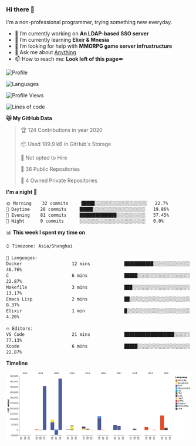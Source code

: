 ### Hi there 👋

I'm a non-professional programmer, trying something new everyday.

<!--
**dyzdyz010/dyzdyz010** is a ✨ _special_ ✨ repository because its `README.md` (this file) appears on your GitHub profile.
-->

- 🔭 I’m currently working on **An LDAP-based SSO server**
- 🌱 I’m currently learning **Elixir & Mnesia**
- 🤔 I’m looking for help with **MMORPG game server infrustructure**
- 💬 Ask me about [Anything](https://github.com/dyzdyz010/dyzdyz010/issues)
- 📫 How to reach me: **Look left of this page⬅️**

<!-- - 👯 I’m looking to collaborate on
- 😄 Pronouns: ...
- ⚡ Fun fact: ...
 -->
 
![Profile](https://github-readme-stats.vercel.app/api?username=dyzdyz010&count_private=true&show_icons=true&theme=dracula&include_all_commits=true)

![Languages](https://github-readme-stats.vercel.app/api/top-langs/?username=dyzdyz010&theme=dracula&hide=html,jupyter+notebook&count_private=true&show_icons=true)

<!--START_SECTION:waka-->
![Profile Views](http://img.shields.io/badge/Profile%20Views-33-blue)

![Lines of code](https://img.shields.io/badge/From%20Hello%20World%20I've%20written-264853%20Lines%20of%20code-blue)

**🐱 My GitHub Data** 

> 🏆 124 Contributions in year 2020
 > 
> 📦 Used 189.9 kB in GitHub's Storage 
 > 
> 🚫 Not opted to Hire
 > 
> 📜 36 Public Repositories 
 > 
> 🔑 4 Owned Private Repositories 

**I'm a night 🦉** 

```text
🌞 Morning    32 commits     █████░░░░░░░░░░░░░░░░░░░░   22.7% 
🌆 Daytime    28 commits     █████░░░░░░░░░░░░░░░░░░░░   19.86% 
🌃 Evening    81 commits     ██████████████░░░░░░░░░░░   57.45% 
🌙 Night      0 commits      ░░░░░░░░░░░░░░░░░░░░░░░░░   0.0%

```


📊 **This week I spent my time on** 

```text
⌚︎ Timezone: Asia/Shanghai

💬 Languages: 
Docker                   12 mins             ███████████░░░░░░░░░░░░░░   46.76% 
C                        6 mins              █████░░░░░░░░░░░░░░░░░░░░   22.87% 
Makefile                 3 mins              ███░░░░░░░░░░░░░░░░░░░░░░   13.17% 
Emacs Lisp               2 mins              ██░░░░░░░░░░░░░░░░░░░░░░░   8.37% 
Elixir                   1 min               █░░░░░░░░░░░░░░░░░░░░░░░░   4.26%

🔥 Editors: 
VS Code                  21 mins             ███████████████████░░░░░░   77.13% 
Xcode                    6 mins              █████░░░░░░░░░░░░░░░░░░░░   22.87%

```

**Timeline**

![Chart not found](https://github.com/dyzdyz010/dyzdyz010/blob/master/charts/bar_graph.png) 


<!--END_SECTION:waka-->
